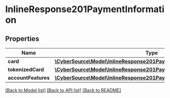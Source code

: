 # InlineResponse201PaymentInformation

## Properties
Name | Type | Description | Notes
------------ | ------------- | ------------- | -------------
**card** | [**\CyberSource\Model\InlineResponse201PaymentInformationCard**](InlineResponse201PaymentInformationCard.md) |  | [optional] 
**tokenizedCard** | [**\CyberSource\Model\InlineResponse201PaymentInformationTokenizedCard**](InlineResponse201PaymentInformationTokenizedCard.md) |  | [optional] 
**accountFeatures** | [**\CyberSource\Model\InlineResponse201PaymentInformationAccountFeatures**](InlineResponse201PaymentInformationAccountFeatures.md) |  | [optional] 

[[Back to Model list]](../README.md#documentation-for-models) [[Back to API list]](../README.md#documentation-for-api-endpoints) [[Back to README]](../README.md)


